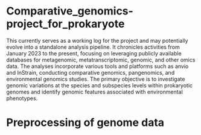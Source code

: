 # Comparative_genomics-project_for_prokaryote
This currently serves as a working log for the project and may potentially evolve into a standalone analysis pipeline. It chronicles activities from January 2023 to the present, focusing on leveraging publicly available databases for metagenomic, metatranscriptomic, genomic, and other omics data. The analyses incorporate various tools and platforms such as anvio and InStrain, conducting comparative genomics, pangenomics, and environmental genomics studies. The primary objective is to investigate genomic variations at the species and subspecies levels within prokaryotic genomes and identify genomic features associated with environmental phenotypes.

# Preprocessing of genome data
